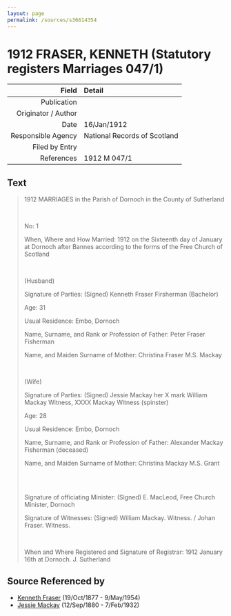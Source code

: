 ```yaml
---
layout: page
permalink: /sources/s36614354
---
```


# 1912 FRASER, KENNETH (Statutory registers Marriages 047/1)

Field | Detail
---:|:---
Publication | 
Originator / Author | 
Date | 16/Jan/1912
Responsible Agency | National Records of Scotland
Filed by Entry | 
References | 1912 M 047/1

## Text

> 1912 MARRIAGES in the Parish of Dornoch in the County of Sutherland
>
> <br/>
>
> No: 1
>
> When, Where and How Married: 1912 on the Sixteenth day of January at Dornoch after Bannes according to the forms of the Free Church of Scotland
>
> <br/>
>
> (Husband)
>
> Signature of Parties: (Signed) Kenneth Fraser Firsherman (Bachelor)
>
> Age: 31
>
> Usual Residence: Embo, Dornoch
>
> Name, Surname, and Rank or Profession of Father: Peter Fraser Fisherman
>
> Name, and Maiden Surname of Mother: Christina Fraser M.S. Mackay
>
> <br/>
>
> (Wife)
>
> Signature of Parties: (Signed) Jessie Mackay her X mark William Mackay Witness, XXXX Mackay Witness (spinster)
>
> Age: 28
>
> Usual Residence: Embo, Dornoch
>
> Name, Surname, and Rank or Profession of Father: Alexander Mackay Fisherman (deceased)
>
> Name, and Maiden Surname of Mother: Christina Mackay M.S. Grant
>
> <br/>
>
> <br/>
>
> Signature of officiating Minister: (Signed) E. MacLeod, Free Church Minister, Dornoch
>
> Signature of Witnesses: (Signed) William Mackay. Witness. / Johan Fraser. Witness.
>
> <br/>
>
> When  and Where Registered and Signature of Registrar: 1912 January 16th at Dornoch. J. Sutherland
>

## Source Referenced by

* [Kenneth Fraser](../people/@91376191@-kenneth-fraser-b1877-10-19-d1954-5-9.md) (19/Oct/1877 - 9/May/1954)
* [Jessie Mackay](../people/@32677248@-jessie-mackay-b1880-9-12-d1932-2-7.md) (12/Sep/1880 - 7/Feb/1932)
